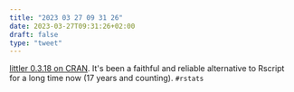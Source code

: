 ```yaml
---
title: "2023 03 27 09 31 26"
date: 2023-03-27T09:31:26+02:00
draft: false
type: "tweet"
---
```


[littler 0.3.18 on CRAN](https://dirk.eddelbuettel.com/blog/2023/03/26/#littler-0.3.18). It's been a faithful and reliable alternative to Rscript for a long time now (17 years and counting). `#rstats`
